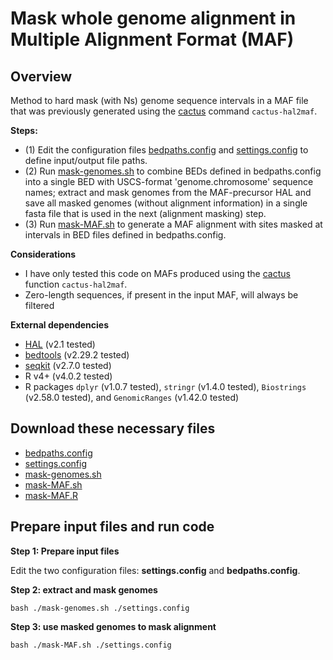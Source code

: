 # Mask whole genome alignment in Multiple Alignment Format (MAF)

## Overview

Method to hard mask (with Ns) genome sequence intervals in a MAF file that was previously generated using the [cactus](https://github.com/ComparativeGenomicsToolkit/cactus/blob/master/README.md) command `cactus-hal2maf`.

**Steps:**
- (1) Edit the configuration files [bedpaths.config](https://raw.githubusercontent.com/JeffWeinell/mask-alignment/main/bedpaths.config) and [settings.config](https://raw.githubusercontent.com/JeffWeinell/mask-alignment/main/settings.config) to define input/output file paths.
- (2) Run [mask-genomes.sh](https://github.com/JeffWeinell/mask-alignment/blob/main/mask-genomes.sh) to combine BEDs defined in bedpaths.config into a single BED with USCS-format 'genome.chromosome' sequence names; extract and mask genomes from the MAF-precursor HAL and save all masked genomes (without alignment information) in a single fasta file that is used in the next (alignment masking) step.
- (3) Run [mask-MAF.sh](https://github.com/JeffWeinell/mask-alignment/blob/main/mask-MAF.sh) to generate a MAF alignment with sites masked at intervals in BED files defined in bedpaths.config.

**Considerations**
- I have only tested this code on MAFs produced using the [cactus](https://github.com/ComparativeGenomicsToolkit/cactus/blob/master/README.md) function `cactus-hal2maf`.
- Zero-length sequences, if present in the input MAF, will always be filtered

**External dependencies**

- [HAL](https://github.com/ComparativeGenomicsToolkit/hal/tree/master) (v2.1 tested)
- [bedtools](https://bedtools.readthedocs.io/en/latest/) (v2.29.2 tested)
- [seqkit](https://bioinf.shenwei.me/seqkit/) (v2.7.0 tested)
- R v4+ (v4.0.2 tested)
- R packages `dplyr` (v1.0.7 tested), `stringr` (v1.4.0 tested), `Biostrings` (v2.58.0 tested), and `GenomicRanges` (v1.42.0 tested)

## Download these necessary files

- [bedpaths.config](https://raw.githubusercontent.com/JeffWeinell/mask-alignment/main/bedpaths.config)
- [settings.config](https://raw.githubusercontent.com/JeffWeinell/mask-alignment/main/settings.config)
- [mask-genomes.sh](https://raw.githubusercontent.com/JeffWeinell/mask-alignment/main/mask-genomes.sh)
- [mask-MAF.sh](https://raw.githubusercontent.com/JeffWeinell/mask-alignment/main/mask-MAF.sh)
- [mask-MAF.R](https://raw.githubusercontent.com/JeffWeinell/mask-alignment/main/mask-MAF.R)


## Prepare input files and run code

**Step 1: Prepare input files**

Edit the two configuration files: **settings.config** and **bedpaths.config**.

**Step 2: extract and mask genomes**

```
bash ./mask-genomes.sh ./settings.config
```

**Step 3: use masked genomes to mask alignment**

```
bash ./mask-MAF.sh ./settings.config
```



